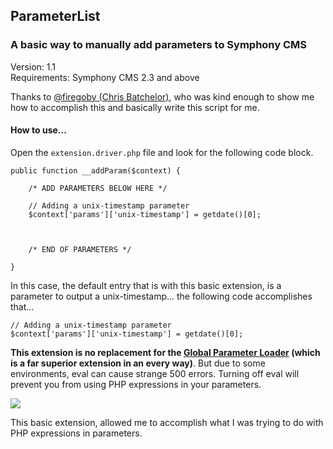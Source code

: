 ## ParameterList

### A basic way to manually add parameters to Symphony CMS

Version: 1.1  
Requirements: Symphony CMS 2.3 and above

Thanks to [@firegoby (Chris Batchelor)](https://github.com/firegoby), who was kind enough to show me how to accomplish this and basically write this script for me. 

#### How to use...

Open the `extension.driver.php` file and look for the following code block.

```
public function __addParam($context) {

	/* ADD PARAMETERS BELOW HERE */

	// Adding a unix-timestamp parameter
	$context['params']['unix-timestamp'] = getdate()[0]; 



	/* END OF PARAMETERS */

}
```

In this case, the default entry that is with this basic extension, is a parameter to output a unix-timestamp... the following code accomplishes that...

```
// Adding a unix-timestamp parameter
$context['params']['unix-timestamp'] = getdate()[0];
```

**This extension is no replacement for the [Global Parameter Loader](https://github.com/symphonists/globalparamloader.git) (which is a far superior extension in an every way)**. But due to some environments, eval can cause strange 500 errors. Turning off eval will prevent you from using PHP expressions in your parameters.

![](http://f.cl.ly/items/0c2K0I2c140E0j2y3P0b/Screen%20Shot%202014-10-05%20at%204.27.09%20PM.png)

This basic extension, allowed me to accomplish what I was trying to do with PHP expressions in parameters.

